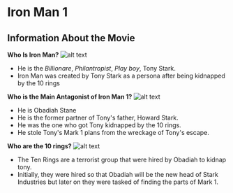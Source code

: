 # Iron Man 1
## Information About the Movie

**Who Is Iron Man?**
![alt text](https://www.mensjournal.com/wp-content/uploads/2019/09/iron-man-main-23.jpg?quality=86&strip=all)

- He is the *Billionare*, *Philantropist*, *Play boy*, Tony Stark.
- Iron Man was created by Tony Stark as a persona after being kidnapped by the 10 rings

**Who is the Main Antagonist of Iron Man 1?**
![alt text](https://static.wikia.nocookie.net/ironman/images/b/b6/Obadiah-Stane-Iron-Man-movie-Jeff-Bridges-b.jpg/revision/latest?cb=20200224171449)

- He is Obadiah Stane
- He is the former partner of Tony's father, Howard Stark.
- He was the one who got Tony kidnapped by the 10 rings.
- He stole Tony's Mark 1 plans from the wreckage of Tony's escape.

**Who are the 10 rings?**
![alt text](https://static.wikia.nocookie.net/marvelmovies/images/5/57/The_Ten_Rings_Logo.png/revision/latest?cb=20150627183951)

- The Ten Rings are a terrorist group that were hired by Obadiah to kidnap tony.
- Initially, they were hired so that Obadiah will be the new head of Stark Industries but later on they were tasked of finding the parts of Mark 1.
